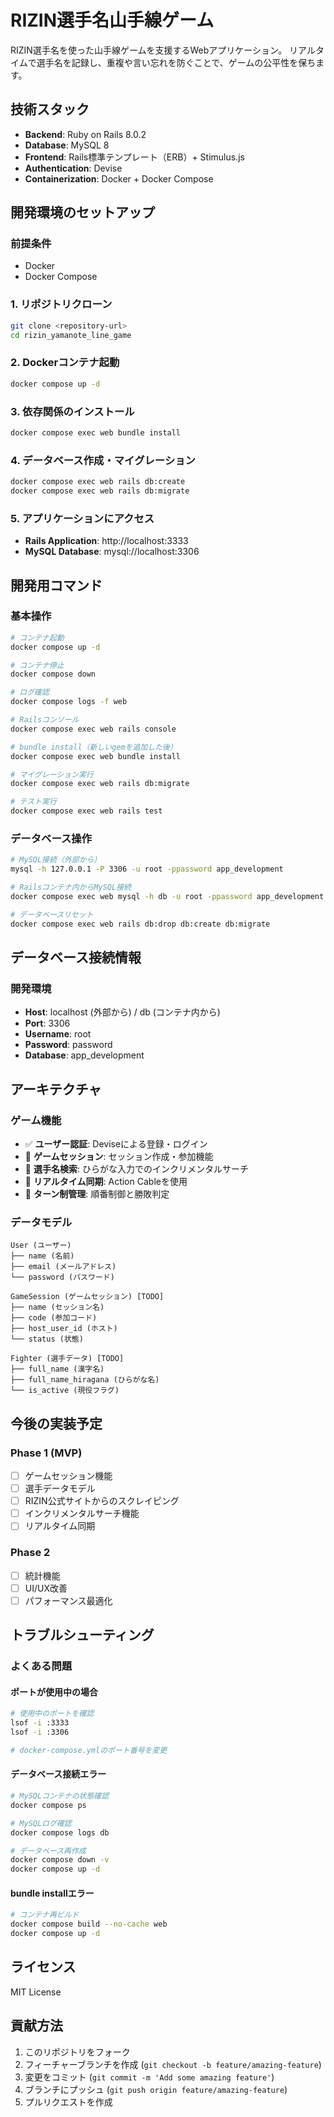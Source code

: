 # RIZIN選手名山手線ゲーム

RIZIN選手名を使った山手線ゲームを支援するWebアプリケーション。
リアルタイムで選手名を記録し、重複や言い忘れを防ぐことで、ゲームの公平性を保ちます。

## 技術スタック

- **Backend**: Ruby on Rails 8.0.2
- **Database**: MySQL 8
- **Frontend**: Rails標準テンプレート（ERB）+ Stimulus.js
- **Authentication**: Devise
- **Containerization**: Docker + Docker Compose

## 開発環境のセットアップ

### 前提条件
- Docker
- Docker Compose

### 1. リポジトリクローン
```bash
git clone <repository-url>
cd rizin_yamanote_line_game
```

### 2. Dockerコンテナ起動
```bash
docker compose up -d
```

### 3. 依存関係のインストール
```bash
docker compose exec web bundle install
```

### 4. データベース作成・マイグレーション
```bash
docker compose exec web rails db:create
docker compose exec web rails db:migrate
```

### 5. アプリケーションにアクセス
- **Rails Application**: http://localhost:3333
- **MySQL Database**: mysql://localhost:3306

## 開発用コマンド

### 基本操作
```bash
# コンテナ起動
docker compose up -d

# コンテナ停止
docker compose down

# ログ確認
docker compose logs -f web

# Railsコンソール
docker compose exec web rails console

# bundle install（新しいgemを追加した後）
docker compose exec web bundle install

# マイグレーション実行
docker compose exec web rails db:migrate

# テスト実行
docker compose exec web rails test
```

### データベース操作
```bash
# MySQL接続（外部から）
mysql -h 127.0.0.1 -P 3306 -u root -ppassword app_development

# Railsコンテナ内からMySQL接続
docker compose exec web mysql -h db -u root -ppassword app_development

# データベースリセット
docker compose exec web rails db:drop db:create db:migrate
```

## データベース接続情報

### 開発環境
- **Host**: localhost (外部から) / db (コンテナ内から)
- **Port**: 3306
- **Username**: root
- **Password**: password
- **Database**: app_development

## アーキテクチャ

### ゲーム機能
- ✅ **ユーザー認証**: Deviseによる登録・ログイン
- 🚧 **ゲームセッション**: セッション作成・参加機能
- 🚧 **選手名検索**: ひらがな入力でのインクリメンタルサーチ
- 🚧 **リアルタイム同期**: Action Cableを使用
- 🚧 **ターン制管理**: 順番制御と勝敗判定

### データモデル
```
User (ユーザー)
├── name (名前)
├── email (メールアドレス)
└── password (パスワード)

GameSession (ゲームセッション) [TODO]
├── name (セッション名)
├── code (参加コード)
├── host_user_id (ホスト)
└── status (状態)

Fighter (選手データ) [TODO]
├── full_name (漢字名)
├── full_name_hiragana (ひらがな名)
└── is_active (現役フラグ)
```

## 今後の実装予定

### Phase 1 (MVP)
- [ ] ゲームセッション機能
- [ ] 選手データモデル
- [ ] RIZIN公式サイトからのスクレイピング
- [ ] インクリメンタルサーチ機能
- [ ] リアルタイム同期

### Phase 2
- [ ] 統計機能
- [ ] UI/UX改善
- [ ] パフォーマンス最適化

## トラブルシューティング

### よくある問題

#### ポートが使用中の場合
```bash
# 使用中のポートを確認
lsof -i :3333
lsof -i :3306

# docker-compose.ymlのポート番号を変更
```

#### データベース接続エラー
```bash
# MySQLコンテナの状態確認
docker compose ps

# MySQLログ確認
docker compose logs db

# データベース再作成
docker compose down -v
docker compose up -d
```

#### bundle installエラー
```bash
# コンテナ再ビルド
docker compose build --no-cache web
docker compose up -d
```

## ライセンス
MIT License

## 貢献方法
1. このリポジトリをフォーク
2. フィーチャーブランチを作成 (`git checkout -b feature/amazing-feature`)
3. 変更をコミット (`git commit -m 'Add some amazing feature'`)
4. ブランチにプッシュ (`git push origin feature/amazing-feature`)
5. プルリクエストを作成